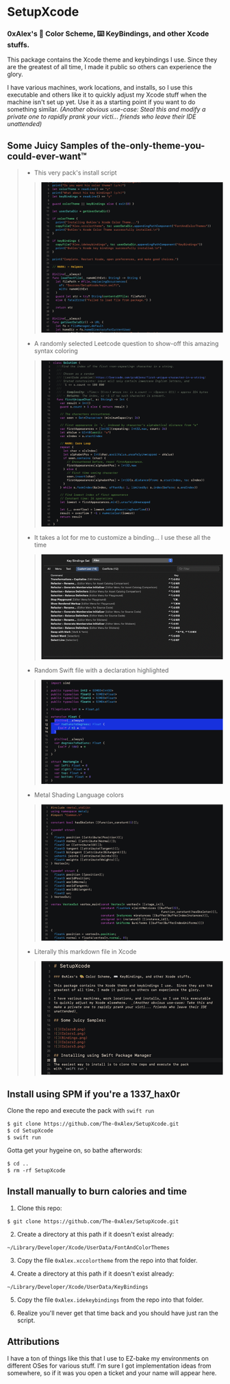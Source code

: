 # SetupXcode

### 0xAlex's 🎨 Color Scheme, ⌨️ KeyBindings, and other Xcode stuffs.

This package contains the Xcode theme and keybindings I use.  Since they are 
the greatest of all time, I made it public so others can experience the glory.

I have various machines, work locations, and installs, so I use this executable
and others like it to quickly adjust my Xcode stuff when the machine isn't set 
up yet.  Use it as a starting point if you want to do something similar.
_(Another obvious use-case: Steal this and modify a private one to rapidly prank 
your victi... friends who leave their IDE unattended)_

## Some Juicy Samples of the-only-theme-you-could-ever-want™

> - This very pack's install script
>> ![](Colors0.png)
>
> - A randomly selected Leetcode question to show-off this amazing syntax coloring
>> ![](Colors1.png)
>
> - It takes a lot for me to customize a binding... I use these all the time
>> ![](Bindings.png)
>
> - Random Swift file with a declaration highlighted
>> ![](Colors2.png)
>
> - Metal Shading Language colors
>> ![](Colors3.png)
>
> - Literally this markdown file in Xcode
>> ![](Colors4.png)

## Install using SPM if you're a 1337_hax0r

Clone the repo and execute the pack with `swift run`

```
$ git clone https://github.com/The-0xAlex/SetupXcode.git
$ cd SetupXcode
$ swift run
```

Gotta get your hygeine on, so bathe afterwords:

```
$ cd ..
$ rm -rf SetupXcode
```

## Install manually to burn calories and time

1. Clone this repo:
```
$ git clone https://github.com/The-0xAlex/SetupXcode.git
```

2. Create a directory at this path if it doesn't exist already:
```
~/Library/Developer/Xcode/UserData/FontAndColorThemes
```

3. Copy the file `0xAlex.xccolortheme` from the repo into that folder.

4. Create a directory at this path if it doesn't exist already:
```
~/Library/Developer/Xcode/UserData/KeyBindings
```

5. Copy the file `0xAlex.idekeybindings` from the repo into that folder.

6. Realize you'll never get that time back and you should have just ran 
the script.

## Attributions

I have a ton of things like this that I use to EZ-bake my environments on 
different OSes for various stuff.  I'm sure I got implementation ideas from 
somewhere, so if it was you open a ticket and your name will appear here.
